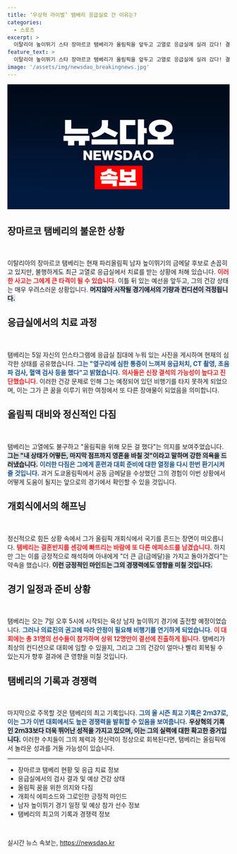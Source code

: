 ```yaml
---
title: ‘우상혁 라이벌’ 탬베리 응급실로 간 이유는?
categories:
  - 스포츠
excerpt: >
  이탈리아 높이뛰기 스타 장마르코 탬베리가 올림픽을 앞두고 고열로 응급실에 실려 갔다! 결혼반지 사고에 이어 겹치는 불운 속에서 마지막 점프까지 모든 걸 바치겠다고 다짐한 그의 이야기를 들어보세요!
feature_text: >
  이탈리아 높이뛰기 스타 장마르코 탬베리가 올림픽을 앞두고 고열로 응급실에 실려 갔다! 결혼반지 사고에 이어 겹치는 불운 속에서 마지막 점프까지 모든 걸 바치겠다고 다짐한 그의 이야기를 들어보세요!
image: '/assets/img/newsdao_breakingnews.jpg'
---
```


<p><img src="/assets/img/newsdao_breakingnews.jpg" alt="ranknews 속보" /></p>

<h2 data-ke-size="size26">장마르코 탬베리의 불운한 상황</h2>

<p data-ke-size="size16">&nbsp;</p>  

<p>이탈리아의 장마르코 탬베리는 현재 파리올림픽 남자 높이뛰기의 금메달 후보로 손꼽히고 있지만, 불행하게도 최근 고열로 응급실에서 치료를 받는 상황에 처해 있습니다. <b><span style="color: #ee2323;">이러한 사고는 그에게 큰 타격이 될 수 있습니다.</span></b> 이틀 뒤 있는 예선을 앞두고, 그의 건강 상태는 매우 우려스러운 상황입니다. <b><span style="background-color: #21538527;">머지않아 시작될 경기에서의 기량과 컨디션이 걱정됩니다.</span></b> </p>

<h2 data-ke-size="size26">응급실에서의 치료 과정</h2>

<p data-ke-size="size16">&nbsp;</p>  

<p>탬베리는 5일 자신의 인스타그램에 응급실 침대에 누워 있는 사진을 게시하며 현재의 심각한 상태를 공유했습니다. <b><span style="color: #1a5490;">그는 "옆구리에 심한 통증이 느껴져 응급처치, CT 촬영, 초음파 검사, 혈액 검사 등을 했다"고 밝혔습니다.</span></b> <b><span style="color: #ee2323;">의사들은 신장 결석의 가능성이 높다고 진단했습니다.</span></b> 이러한 건강 문제로 인해 그는 예정되어 있던 비행기를 타지 못하게 되었으며, 이는 그가 큰 꿈을 이루기 위한 여정에서 또 다른 장애물이 되었음을 의미합니다.</p>

<h2 data-ke-size="size26">올림픽 대비와 정신적인 다짐</h2>

<p data-ke-size="size16">&nbsp;</p>

<p>탬베리는 고열에도 불구하고 "올림픽을 위해 모든 걸 했다"는 의지를 보여주었습니다. <b><span style="background-color: #21538527;">그는 "내 상태가 어떻든, 마지막 점프까지 영혼을 바칠 것"이라고 말하며 강한 의욕을 드러냈습니다.</span></b> <b><span style="color: #1a5490;">이러한 다짐은 그에게 훈련과 대회 준비에 대한 열정을 다시 한번 환기시켜 줄 것입니다.</span></b> 과거 도쿄올림픽에서 공동 금메달을 수상했던 그의 경험이 이번 상황에서 어떻게 도움이 될지는 앞으로의 경기에서 확인할 수 있을 것입니다.</p>

<h2 data-ke-size="size26">개회식에서의 해프닝</h2>

<p data-ke-size="size16">&nbsp;</p>

<p>정신적으로 힘든 상황 속에서 그가 올림픽 개회식에서 국기를 흔드는 장면이 떠오릅니다. <b><span style="color: #ee2323;">탬베리는 결혼반지를 센강에 빠뜨리는 바람에 또 다른 에피소드를 남겼습니다.</span></b> 하지만 그는 이를 긍정적으로 해석하며 아내에게 "더 큰 금(금메달)을 가지고 돌아가겠다"는 약속을 했습니다. <b><span style="background-color: #21538527;">이런 긍정적인 마인드는 그의 경쟁력에도 영향을 미칠 것입니다.</span></b></p>

<h2 data-ke-size="size26">경기 일정과 준비 상황</h2>

<p data-ke-size="size16">&nbsp;</p>

<p>탬베리는 오는 7일 오후 5시에 시작되는 육상 남자 높이뛰기 경기에 출전할 예정이었습니다. <b><span style="color: #1a5490;">그러나 의료진의 권고에 따라 안정이 필요해 비행기를 연기하게 되었습니다.</span></b> <b><span style="color: #ee2323;">이 대회에는 총 31명의 선수들이 참가하며 상위 12명만이 결선에 진출하게 됩니다.</span></b> 탬베리가 최상의 컨디션으로 대회에 임할 수 있을지, 그리고 그의 건강이 얼마나 빨리 회복될 수 있는지가 향후 결과에 큰 영향을 미칠 것입니다.</p>

<h2 data-ke-size="size26">탬베리의 기록과 경쟁력</h2>

<p data-ke-size="size16">&nbsp;</p>

<p>마지막으로 주목할 것은 탬베리의 최고 기록입니다. <b><span style="color: #1a5490;">그의 올 시즌 최고 기록은 2ｍ37로, 이는 그가 이번 대회에서도 높은 경쟁력을 발휘할 수 있음을 보여줍니다.</span></b> <b><span style="background-color: #21538527;">우상혁의 기록인 2ｍ33보다 더욱 뛰어난 성적을 가지고 있으며, 이는 그의 실력에 대한 확고한 증거입니다.</span></b> 이러한 수치들이 그의 체력과 정신력이 정상으로 회복된다면, 탬베리는 올림픽에서 놀라운 성과를 거둘 가능성이 있습니다. </p>

<hr style="height: 1px;"/>

<ul>
    <li>장마르코 탬베리 현황 및 응급 치료 정보</li>
    <li>응급실에서의 검사 결과 및 예상 건강 상태</li>
    <li>올림픽 꿈을 위한 의지와 다짐</li>
    <li>개회식 에피소드와 그로인한 긍정적 마인드</li>
    <li>남자 높이뛰기 경기 일정 및 예상 참가 선수 정보</li>
    <li>탬베리의 최고의 기록과 경쟁력 정보</li>
</ul>

<p data-ke-size="size16">&nbsp;</p>
실시간 뉴스 속보는, <a href="https://newsdao.kr" rel="dofollow">https://newsdao.kr</a>


